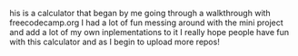 his is a calculator that began by me going through a walkthrough with freecodecamp.org
I had a lot of fun messing around with the mini project and add a lot of my own inplementations to it
I really hope people have fun with this calculator and as I begin to upload more repos!
